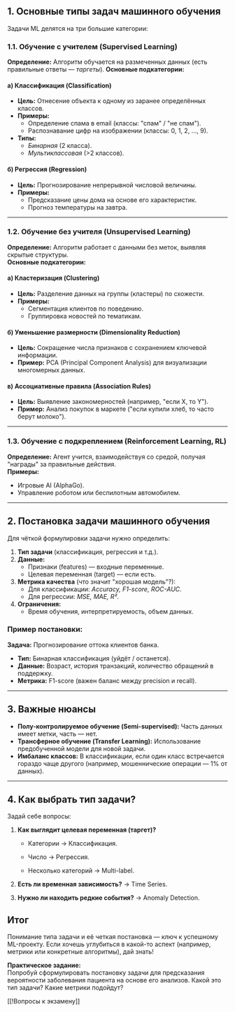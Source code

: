 ## 1. **Основные типы задач машинного обучения**  
Задачи ML делятся на три большие категории:  

### **1.1. Обучение с учителем (Supervised Learning)**  
**Определение:** Алгоритм обучается на размеченных данных (есть правильные ответы — *таргеты*). 
**Основные подкатегории:**  
#### **а) Классификация (Classification)**  
- **Цель:** Отнесение объекта к одному из заранее определённых классов.  
- **Примеры:**  
  - Определение спама в email (классы: "спам" / "не спам").  
  - Распознавание цифр на изображении (классы: 0, 1, 2, ..., 9).  
- **Типы:**  
  - *Бинарная* (2 класса).  
  - *Мультиклассовая* (>2 классов).  

#### **б) Регрессия (Regression)**  
- **Цель:** Прогнозирование непрерывной числовой величины.  
- **Примеры:**  
  - Предсказание цены дома на основе его характеристик.  
  - Прогноз температуры на завтра.  

---

### **1.2. Обучение без учителя (Unsupervised Learning)**  
**Определение:** Алгоритм работает с данными без меток, выявляя скрытые структуры.  
**Основные подкатегории:**  

#### **а) Кластеризация (Clustering)**  
- **Цель:** Разделение данных на группы (кластеры) по схожести.  
- **Примеры:**  
  - Сегментация клиентов по поведению.  
  - Группировка новостей по тематикам.  

#### **б) Уменьшение размерности (Dimensionality Reduction)**  
- **Цель:** Сокращение числа признаков с сохранением ключевой информации.  
- **Пример:** PCA (Principal Component Analysis) для визуализации многомерных данных.  

#### **в) Ассоциативные правила (Association Rules)**  
- **Цель:** Выявление закономерностей (например, "если X, то Y").  
- **Пример:** Анализ покупок в маркете ("если купили хлеб, то часто берут молоко").  

---

### **1.3. Обучение с подкреплением (Reinforcement Learning, RL)**  
**Определение:** Агент учится, взаимодействуя со средой, получая "награды" за правильные действия.  
**Примеры:**  
- Игровые AI (AlphaGo).  
- Управление роботом или беспилотным автомобилем.  

---

## 2. **Постановка задачи машинного обучения**  
Для чёткой формулировки задачи нужно определить:  

1. **Тип задачи** (классификация, регрессия и т.д.).  
2. **Данные:**  
   - Признаки (features) — входные переменные.  
   - Целевая переменная (target) — если есть.  
3. **Метрика качества** (что значит "хорошая модель"?):  
   - Для классификации: *Accuracy, F1-score, ROC-AUC*.  
   - Для регрессии: *MSE, MAE, R²*.  
4. **Ограничения:**  
   - Время обучения, интерпретируемость, объем данных.  

### **Пример постановки:**  
**Задача:** Прогнозирование оттока клиентов банка.  
- **Тип:** Бинарная классификация (уйдёт / останется).  
- **Данные:** Возраст, история транзакций, количество обращений в поддержку.  
- **Метрика:** F1-score (важен баланс между precision и recall).  

---

## 3. **Важные нюансы**  
- **Полу-контролируемое обучение (Semi-supervised):** Часть данных имеет метки, часть — нет.  
- **Трансферное обучение (Transfer Learning):** Использование предобученной модели для новой задачи.  
- **Имбаланс классов:** В классификации, если один класс встречается гораздо чаще другого (например, мошеннические операции — 1% от данных).  

---

## **4. Как выбрать тип задачи?**

Задай себе вопросы:

1. **Как выглядит целевая переменная (таргет)?**
    
    - Категории → Классификация.
        
    - Число → Регрессия.
        
    - Несколько категорий → Multi-label.
        
2. **Есть ли временная зависимость?** → Time Series.
    
3. **Нужно ли находить редкие события?** → Anomaly Detection.

## **Итог**  
Понимание типа задачи и её четкая постановка — ключ к успешному ML-проекту. Если хочешь углубиться в какой-то аспект (например, метрики или конкретные алгоритмы), дай знать!  

**Практическое задание:**  
Попробуй сформулировать постановку задачи для предсказания вероятности заболевания пациента на основе его анализов. Какой это тип задачи? Какие метрики подойдут?

[[!Вопросы к экзамену]]